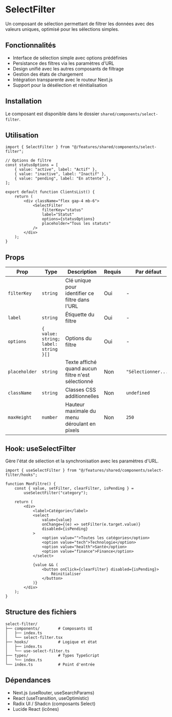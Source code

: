 # SelectFilter

Un composant de sélection permettant de filtrer les données avec des valeurs uniques, optimisé pour les sélections simples.

## Fonctionnalités

- Interface de sélection simple avec options prédéfinies
- Persistance des filtres via les paramètres d'URL
- Design unifié avec les autres composants de filtrage
- Gestion des états de chargement
- Intégration transparente avec le routeur Next.js
- Support pour la désélection et réinitialisation

## Installation

Le composant est disponible dans le dossier `shared/components/select-filter`.

## Utilisation

```tsx
import { SelectFilter } from "@/features/shared/components/select-filter";

// Options de filtre
const statusOptions = [
	{ value: "active", label: "Actif" },
	{ value: "inactive", label: "Inactif" },
	{ value: "pending", label: "En attente" },
];

export default function ClientsList() {
	return (
		<div className="flex gap-4 mb-6">
			<SelectFilter
				filterKey="status"
				label="Statut"
				options={statusOptions}
				placeholder="Tous les statuts"
			/>
		</div>
	);
}
```

## Props

| Prop          | Type                                 | Description                                        | Requis | Par défaut          |
| ------------- | ------------------------------------ | -------------------------------------------------- | ------ | ------------------- |
| `filterKey`   | `string`                             | Clé unique pour identifier ce filtre dans l'URL    | Oui    | -                   |
| `label`       | `string`                             | Étiquette du filtre                                | Oui    | -                   |
| `options`     | `{ value: string; label: string }[]` | Options du filtre                                  | Oui    | -                   |
| `placeholder` | `string`                             | Texte affiché quand aucun filtre n'est sélectionné | Non    | `"Sélectionner..."` |
| `className`   | `string`                             | Classes CSS additionnelles                         | Non    | `undefined`         |
| `maxHeight`   | `number`                             | Hauteur maximale du menu déroulant en pixels       | Non    | `250`               |

## Hook: useSelectFilter

Gère l'état de sélection et la synchronisation avec les paramètres d'URL.

```tsx
import { useSelectFilter } from "@/features/shared/components/select-filter/hooks";

function MonFiltre() {
	const { value, setFilter, clearFilter, isPending } =
		useSelectFilter("category");

	return (
		<div>
			<label>Catégorie</label>
			<select
				value={value}
				onChange={(e) => setFilter(e.target.value)}
				disabled={isPending}
			>
				<option value="">Toutes les catégories</option>
				<option value="tech">Technologie</option>
				<option value="health">Santé</option>
				<option value="finance">Finance</option>
			</select>

			{value && (
				<button onClick={clearFilter} disabled={isPending}>
					Réinitialiser
				</button>
			)}
		</div>
	);
}
```

## Structure des fichiers

```
select-filter/
├── components/        # Composants UI
│   ├── index.ts
│   └── select-filter.tsx
├── hooks/             # Logique et état
│   ├── index.ts
│   └── use-select-filter.ts
├── types/             # Types TypeScript
│   └── index.ts
└── index.ts           # Point d'entrée
```

## Dépendances

- Next.js (useRouter, useSearchParams)
- React (useTransition, useOptimistic)
- Radix UI / Shadcn (composants Select)
- Lucide React (icônes)
